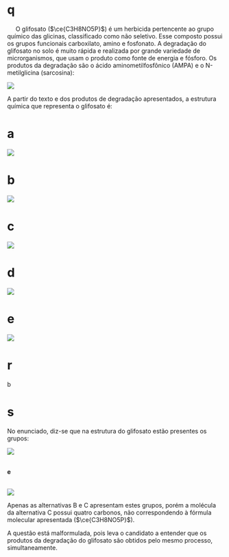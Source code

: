 # q
     O glifosato ($\ce{C3H8NO5P}$) é um herbicida pertencente ao grupo químico das glicinas, classificado como não seletivo. Esse composto possui os grupos funcionais carboxilato, amino e fosfonato. A degradação do glifosato no solo é muito rápida e realizada por grande variedade de microrganismos, que usam o produto como fonte de energia e fósforo. Os produtos da degradação são o ácido aminometilfosfônico (AMPA) e o N-metilglicina (sarcosina):

![](https://firebasestorage.googleapis.com/v0/b/firebase-enemio.appspot.com/o/questoes%2F638%2F97ff7a45-3289-8e97-e5f6-bbd4bbdc6058.png?alt=media\&token=83cdc356-8508-426b-8b87-045e1ea4e00f)

A partir do texto e dos produtos de degradação apresentados, a estrutura química que representa o glifosato é:

# a
![](https://firebasestorage.googleapis.com/v0/b/firebase-enemio.appspot.com/o/questoes%2F638%2F1d59043d-32c6-68b9-160d-df17a2192110.png?alt=media\&token=f9b67edb-0486-4ae6-b88c-bb87e051a882)

# b
![](https://firebasestorage.googleapis.com/v0/b/firebase-enemio.appspot.com/o/questoes%2F638%2F695ce687-c209-f347-7359-9792387eb740.png?alt=media\&token=9007457d-7c19-4a14-bbf6-38335d8279ef)

# c
![](https://firebasestorage.googleapis.com/v0/b/firebase-enemio.appspot.com/o/questoes%2F638%2Fbf27e888-3c61-9ab1-1c0e-f51530a61d40.png?alt=media\&token=39b398b5-889a-463a-a8d2-b337ee9a064d)

# d
![](https://firebasestorage.googleapis.com/v0/b/firebase-enemio.appspot.com/o/questoes%2F638%2F35932e1d-c531-253e-b5f9-6b287253ad8d.png?alt=media\&token=3ea75bf9-cc2d-41e9-b85a-bd2c2a2be76f)

# e
![](https://firebasestorage.googleapis.com/v0/b/firebase-enemio.appspot.com/o/questoes%2F638%2Fffadd1f3-1582-f947-ff03-f5749897fd94.png?alt=media\&token=34b3c347-755c-46cf-bc5a-554a63fbb967)

# r
b

# s
No enunciado, diz-se que na estrutura do glifosato estão presentes os grupos:

![](https://firebasestorage.googleapis.com/v0/b/firebase-enemio.appspot.com/o/questoes%2F638%2F72ca52e9-28e7-e40b-d844-44eb5d7d43b0.png?alt=media\&token=5d1f911a-8a05-4ef9-8d41-010319801915)

\
**e**

\
![](https://firebasestorage.googleapis.com/v0/b/firebase-enemio.appspot.com/o/questoes%2F638%2F60bd37ee-50d9-8b7b-019f-92e45a981418.png?alt=media\&token=c5f4473a-8358-47c2-9f99-8b57e4290aae)

Apenas as alternativas B e C apresentam estes grupos, porém a molécula da alternativa C possui quatro carbonos, não correspondendo à fórmula molecular apresentada ($\ce{C3H8NO5P}$).

A questão está malformulada, pois leva o candidato a entender que os produtos da degradação do glifosato são obtidos pelo mesmo processo, simultaneamente.
